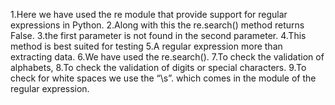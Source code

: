 1.Here we have used the re module that provide support for regular expressions in Python.
2.Along with this the re.search() method returns False.
3.the first parameter is not found in the second parameter.
4.This method is best suited for testing 
5.A regular expression more than extracting data. 
6.We have used the re.search().
7.To check the validation of alphabets,
8.To check the validation of digits or special characters.
9.To check for white spaces we use the “\s”.
which comes in the module of the regular expression.
